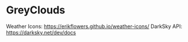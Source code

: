 # GreyClouds
 
Weather Icons: https://erikflowers.github.io/weather-icons/
DarkSky API: https://darksky.net/dev/docs
